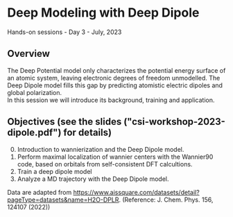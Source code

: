 # Deep Modeling with Deep Dipole
Hands-on sessions - Day 3 - July, 2023

## Overview
The Deep Potential model only characterizes the potential energy surface of an atomic system, leaving electronic degrees of freedom unmodelled. The Deep Dipole model fills this gap by predicting atomistic electric dipoles and global polarization.  
In this session we will introduce its background, training and application.

## Objectives (see the slides ("csi-workshop-2023-dipole.pdf") for details)
0. Introduction to wannierization and the Deep Dipole model.
1. Perform maximal localization of wannier centers with the Wannier90 code, based on orbitals from self-consistent DFT calcultions. 
2. Train a deep dipole model
3. Analyze a MD trajectory with the Deep Dipole model. 

Data are adapted from https://www.aissquare.com/datasets/detail?pageType=datasets&name=H2O-DPLR. (Reference: J. Chem. Phys. 156, 124107 (2022))
